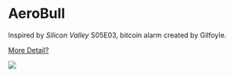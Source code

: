 AeroBull
=================
Inspired by _Silicon Valley_ S05E03, bitcoin alarm created by Gilfoyle.


[More Detail?](http://www.ifanr.com/1011696)


[![](http://7xr586.com1.z0.glb.clouddn.com/images/l94jm.png)](https://www.youtube.com/watch?v=gz7IPTf1uts)